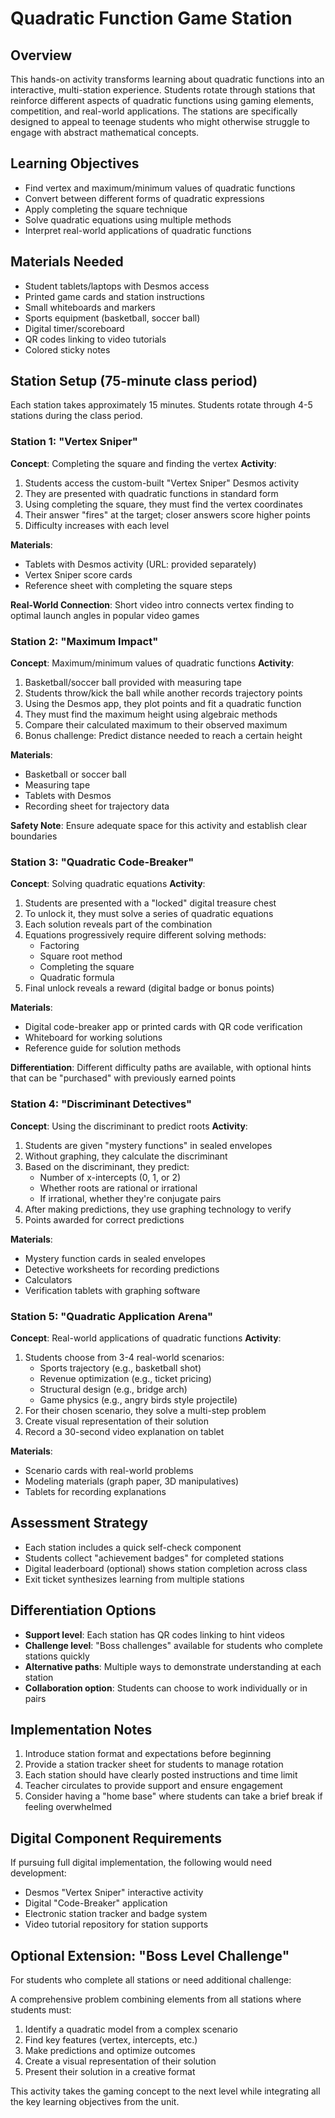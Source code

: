 # Quadratic Function Game Station

## Overview
This hands-on activity transforms learning about quadratic functions into an interactive, multi-station experience. Students rotate through stations that reinforce different aspects of quadratic functions using gaming elements, competition, and real-world applications. The stations are specifically designed to appeal to teenage students who might otherwise struggle to engage with abstract mathematical concepts.

## Learning Objectives
- Find vertex and maximum/minimum values of quadratic functions
- Convert between different forms of quadratic expressions
- Apply completing the square technique
- Solve quadratic equations using multiple methods
- Interpret real-world applications of quadratic functions

## Materials Needed
- Student tablets/laptops with Desmos access
- Printed game cards and station instructions
- Small whiteboards and markers
- Sports equipment (basketball, soccer ball)
- Digital timer/scoreboard
- QR codes linking to video tutorials
- Colored sticky notes

## Station Setup (75-minute class period)
Each station takes approximately 15 minutes. Students rotate through 4-5 stations during the class period.

### Station 1: "Vertex Sniper"
**Concept**: Completing the square and finding the vertex
**Activity**: 
1. Students access the custom-built "Vertex Sniper" Desmos activity
2. They are presented with quadratic functions in standard form
3. Using completing the square, they must find the vertex coordinates
4. Their answer "fires" at the target; closer answers score higher points
5. Difficulty increases with each level

**Materials**: 
- Tablets with Desmos activity (URL: provided separately)
- Vertex Sniper score cards
- Reference sheet with completing the square steps

**Real-World Connection**:
Short video intro connects vertex finding to optimal launch angles in popular video games

### Station 2: "Maximum Impact"
**Concept**: Maximum/minimum values of quadratic functions
**Activity**:
1. Basketball/soccer ball provided with measuring tape
2. Students throw/kick the ball while another records trajectory points
3. Using the Desmos app, they plot points and fit a quadratic function
4. They must find the maximum height using algebraic methods
5. Compare their calculated maximum to their observed maximum
6. Bonus challenge: Predict distance needed to reach a certain height

**Materials**:
- Basketball or soccer ball
- Measuring tape
- Tablets with Desmos
- Recording sheet for trajectory data

**Safety Note**: Ensure adequate space for this activity and establish clear boundaries

### Station 3: "Quadratic Code-Breaker"
**Concept**: Solving quadratic equations
**Activity**:
1. Students are presented with a "locked" digital treasure chest
2. To unlock it, they must solve a series of quadratic equations
3. Each solution reveals part of the combination
4. Equations progressively require different solving methods:
   - Factoring
   - Square root method
   - Completing the square
   - Quadratic formula
5. Final unlock reveals a reward (digital badge or bonus points)

**Materials**:
- Digital code-breaker app or printed cards with QR code verification
- Whiteboard for working solutions
- Reference guide for solution methods

**Differentiation**:
Different difficulty paths are available, with optional hints that can be "purchased" with previously earned points

### Station 4: "Discriminant Detectives"
**Concept**: Using the discriminant to predict roots
**Activity**:
1. Students are given "mystery functions" in sealed envelopes
2. Without graphing, they calculate the discriminant
3. Based on the discriminant, they predict:
   - Number of x-intercepts (0, 1, or 2)
   - Whether roots are rational or irrational
   - If irrational, whether they're conjugate pairs
4. After making predictions, they use graphing technology to verify
5. Points awarded for correct predictions

**Materials**:
- Mystery function cards in sealed envelopes
- Detective worksheets for recording predictions
- Calculators
- Verification tablets with graphing software

### Station 5: "Quadratic Application Arena"
**Concept**: Real-world applications of quadratic functions
**Activity**:
1. Students choose from 3-4 real-world scenarios:
   - Sports trajectory (e.g., basketball shot)
   - Revenue optimization (e.g., ticket pricing)
   - Structural design (e.g., bridge arch)
   - Game physics (e.g., angry birds style projectile)
2. For their chosen scenario, they solve a multi-step problem
3. Create visual representation of their solution
4. Record a 30-second video explanation on tablet

**Materials**:
- Scenario cards with real-world problems
- Modeling materials (graph paper, 3D manipulatives)
- Tablets for recording explanations

## Assessment Strategy
- Each station includes a quick self-check component
- Students collect "achievement badges" for completed stations
- Digital leaderboard (optional) shows station completion across class
- Exit ticket synthesizes learning from multiple stations

## Differentiation Options
- **Support level**: Each station has QR codes linking to hint videos
- **Challenge level**: "Boss challenges" available for students who complete stations quickly
- **Alternative paths**: Multiple ways to demonstrate understanding at each station
- **Collaboration option**: Students can choose to work individually or in pairs

## Implementation Notes
1. Introduce station format and expectations before beginning
2. Provide a station tracker sheet for students to manage rotation
3. Each station should have clearly posted instructions and time limit
4. Teacher circulates to provide support and ensure engagement
5. Consider having a "home base" where students can take a brief break if feeling overwhelmed

## Digital Component Requirements
If pursuing full digital implementation, the following would need development:
- Desmos "Vertex Sniper" interactive activity
- Digital "Code-Breaker" application
- Electronic station tracker and badge system
- Video tutorial repository for station supports

## Optional Extension: "Boss Level Challenge"
For students who complete all stations or need additional challenge:

A comprehensive problem combining elements from all stations where students must:
1. Identify a quadratic model from a complex scenario
2. Find key features (vertex, intercepts, etc.)
3. Make predictions and optimize outcomes
4. Create a visual representation of their solution
5. Present their solution in a creative format

This activity takes the gaming concept to the next level while integrating all the key learning objectives from the unit.
